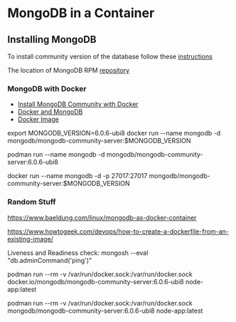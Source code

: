 # MongoDB in a Container

## Installing MongoDB

To install community version of the database follow these [instructions](https://www.mongodb.com/docs/manual/tutorial/install-mongodb-on-red-hat/)


The location of  MongoDB RPM [repository](https://repo.mongodb.org/yum/redhat/8/)

### MongoDB with Docker

 - [Install MongoDB Community with Docker](https://www.mongodb.com/docs/manual/tutorial/install-mongodb-community-with-docker/)
 - [Docker and MongoDB](https://www.mongodb.com/compatibility/docker)
 - [Docker Image](https://hub.docker.com/r/mongodb/mongodb-community-server)

export MONGODB_VERSION=6.0.6-ubi8
docker run --name mongodb -d mongodb/mongodb-community-server:$MONGODB_VERSION

podman run --name mongodb -d mongodb/mongodb-community-server:6.0.6-ubi8

docker run --name mongodb -d -p 27017:27017 mongodb/mongodb-community-server:$MONGODB_VERSION

### Random Stuff

https://www.baeldung.com/linux/mongodb-as-docker-container

https://www.howtogeek.com/devops/how-to-create-a-dockerfile-from-an-existing-image/

Liveness and Readiness check: mongosh --eval "db.adminCommand('ping')"


podman run --rm -v /var/run/docker.sock:/var/run/docker.sock docker.io/mongodb/mongodb-community-server:6.0.6-ubi8 node-app:latest


podman run --rm -v /var/run/docker.sock:/var/run/docker.sock mongodb/mongodb-community-server:6.0.6-ubi8 node-app:latest
